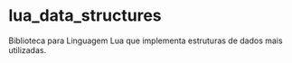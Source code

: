 # lua_data_structures
Biblioteca para Linguagem Lua que implementa estruturas de dados mais utilizadas.
